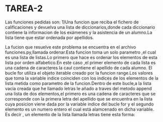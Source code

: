 # TAREA-2
Las funciones pedidas son:
1)Una funcion que reciba el fichero de calificaciones y devuelva una lista de diccionarios,donde cada diccionario contiene la informacion de los exámenes y la asistencia de un alumno.La lista tiene que estar ordenada por apellidos.

La fucion que resuelve este problema se encuentra en el archivo funciones.py,llamada ordenar.Esta funcion toma un solo parametro ,el cual es una lista de listas.Lo primero que hace es ordenar los elementos de esta lista por orden alfabetico.En este caso ,el primer elemento de cada lista es una cadena de caracteres la caul contiene el apellido de cada alumno.
El bucle for utiliza el objeto iterable creado por la funcion range.Los valores que toma la variable indice coinciden  con los indices de los elementos de la lista metida como parametro de la funcion.Dentro de este bucle,a la lista vacia creada que he llamado letras le añado a traves del metodo append una lista de dos elementos,el primero es una cadena de caracteres que se corresponde con la primera letra del apellido que se encuentra en la lista cuya posicion viene dada por la variable indice del bucle for y el segundo elemento es un numero entero el cual está alamcenado en dicha variable.
Es decir , un elemento de la lista llamada letras tiene esta forma:

